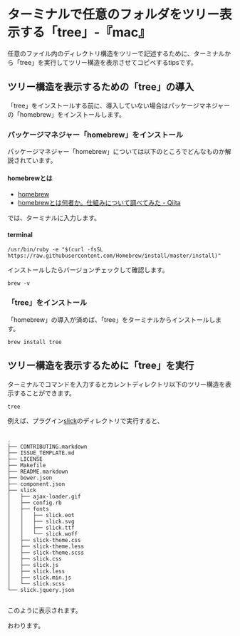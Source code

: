 # ターミナルで任意のフォルダをツリー表示する「tree」-『mac』

任意のファイル内のディレクトリ構造をツリーで記述するために、ターミナルから「tree」を実行してツリー構造を表示させてコピペするtipsです。









## ツリー構造を表示するための「tree」の導入


「tree」をインストールする前に、導入していない場合はパッケージマネジャーの「homebrew」をインストールします。


### パッケージマネジャー「homebrew」をインストール

パッケージマネジャー「homebrew」については以下のところでどんなものか解説されています。

#### homebrewとは

* [homebrew](https://brew.sh/index_ja.html)
* [homebrewとは何者か。仕組みについて調べてみた - Qiita](http://qiita.com/omega999/items/6f65217b81ad3fffe7e6)

では、ターミナルに入力します。


#### terminal

```
/usr/bin/ruby -e "$(curl -fsSL https://raw.githubusercontent.com/Homebrew/install/master/install)"
```

インストールしたらバージョンチェックして確認します。

```
brew -v
```


### 「tree」をインストール

「homebrew」の導入が済めば、「tree」をターミナルからインストールします。

```
brew install tree
```





## ツリー構造を表示するために「tree」を実行

ターミナルでコマンドを入力するとカレントディレクトリ以下のツリー構造を表示することができます。

```
tree
```

例えば、プラグイン[slick](https://github.com/kenwheeler/slick/)のディレクトリで実行すると、


```

.
├── CONTRIBUTING.markdown
├── ISSUE_TEMPLATE.md
├── LICENSE
├── Makefile
├── README.markdown
├── bower.json
├── component.json
├── slick
│   ├── ajax-loader.gif
│   ├── config.rb
│   ├── fonts
│   │   ├── slick.eot
│   │   ├── slick.svg
│   │   ├── slick.ttf
│   │   └── slick.woff
│   ├── slick-theme.css
│   ├── slick-theme.less
│   ├── slick-theme.scss
│   ├── slick.css
│   ├── slick.js
│   ├── slick.less
│   ├── slick.min.js
│   └── slick.scss
└── slick.jquery.json


```

このように表示されます。

















おわります。